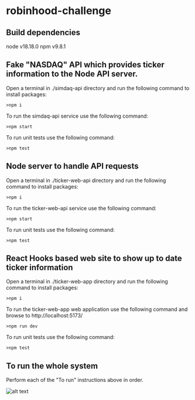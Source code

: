 # robinhood-challenge

## Build dependencies
node v18.18.0
npm  v9.8.1

## Fake "NASDAQ" API which provides ticker information to the Node API server.

Open a terminal in ./simdaq-api directory
and run the following command to install packages:
```
>npm i
```

To run the simdaq-api service use the following command:
```
>npm start
```

To run unit tests use the following command:
```
>npm test
```

## Node server to handle API requests
Open a terminal in ./ticker-web-api directory
and run the following command to install packages:
```
>npm i
```

To run the ticker-web-api service use the following command:
```
>npm start
```

To run unit tests use the following command:
```
>npm test
```


## React Hooks based web site to show up to date ticker information
Open a terminal in ./ticker-web-app directory
and run the following command to install packages:
```
>npm i
```

To run the ticker-web-app web application use the following command and browse to http://localhost:5173/
```
>npm run dev
```

To run unit tests use the following command:
```
>npm test
```

## To run the whole system
Perform each of the "To run" instructions above in order.

![alt text](https://github.com/AppliedIntegrations/robinhood-challenge/blob/main/StockTicker.gif "Running Example of App")


